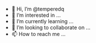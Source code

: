 - 👋 Hi, I’m @temperedq
- 👀 I’m interested in ...
- 🌱 I’m currently learning ...
- 💞️ I’m looking to collaborate on ...
- 📫 How to reach me ...

<!---
temperedq/temperedq is a ✨ special ✨ repository because its `README.md` (this file) appears on your GitHub profile.
You can click the Preview link to take a look at your changes.
--->
